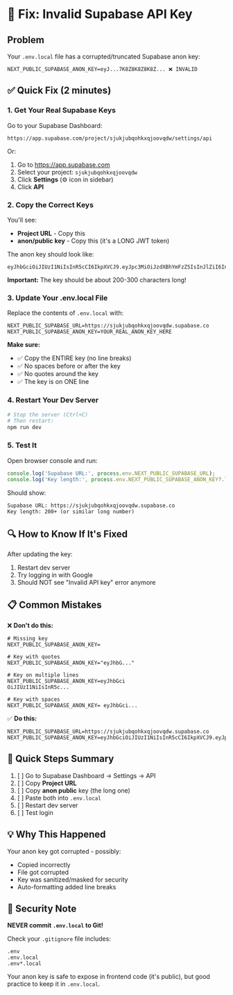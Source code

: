 # 🔧 Fix: Invalid Supabase API Key

## Problem
Your `.env.local` file has a corrupted/truncated Supabase anon key:
```
NEXT_PUBLIC_SUPABASE_ANON_KEY=eyJ...7K8Z8K8Z8K8Z... ❌ INVALID
```

## ✅ Quick Fix (2 minutes)

### 1. Get Your Real Supabase Keys

Go to your Supabase Dashboard:
```
https://app.supabase.com/project/sjukjubqohkxqjoovqdw/settings/api
```

Or:
1. Go to https://app.supabase.com
2. Select your project: `sjukjubqohkxqjoovqdw`
3. Click **Settings** (⚙️ icon in sidebar)
4. Click **API**

### 2. Copy the Correct Keys

You'll see:
- **Project URL** - Copy this
- **anon/public key** - Copy this (it's a LONG JWT token)

The anon key should look like:
```
eyJhbGciOiJIUzI1NiIsInR5cCI6IkpXVCJ9.eyJpc3MiOiJzdXBhYmFzZSIsInJlZiI6InNqdWtqdWJxb2hreHFqb292cWR3Iiwicm9sZSI6ImFub24iLCJpYXQiOjE3MzQ5NzQ4NzEsImV4cCI6MjA1MDU1MDg3MX0.ACTUAL_SIGNATURE_HERE_VERY_LONG_STRING
```

**Important:** The key should be about 200-300 characters long!

### 3. Update Your .env.local File

Replace the contents of `.env.local` with:

```env
NEXT_PUBLIC_SUPABASE_URL=https://sjukjubqohkxqjoovqdw.supabase.co
NEXT_PUBLIC_SUPABASE_ANON_KEY=YOUR_REAL_ANON_KEY_HERE
```

**Make sure:**
- ✅ Copy the ENTIRE key (no line breaks)
- ✅ No spaces before or after the key
- ✅ No quotes around the key
- ✅ The key is on ONE line

### 4. Restart Your Dev Server

```bash
# Stop the server (Ctrl+C)
# Then restart:
npm run dev
```

### 5. Test It

Open browser console and run:
```javascript
console.log('Supabase URL:', process.env.NEXT_PUBLIC_SUPABASE_URL);
console.log('Key length:', process.env.NEXT_PUBLIC_SUPABASE_ANON_KEY?.length);
```

Should show:
```
Supabase URL: https://sjukjubqohkxqjoovqdw.supabase.co
Key length: 200+ (or similar long number)
```

## 🔍 How to Know If It's Fixed

After updating the key:
1. Restart dev server
2. Try logging in with Google
3. Should NOT see "Invalid API key" error anymore

## 📋 Common Mistakes

❌ **Don't do this:**
```env
# Missing key
NEXT_PUBLIC_SUPABASE_ANON_KEY=

# Key with quotes
NEXT_PUBLIC_SUPABASE_ANON_KEY="eyJhbG..."

# Key on multiple lines
NEXT_PUBLIC_SUPABASE_ANON_KEY=eyJhbGci
OiJIUzI1NiIsInR5c...

# Key with spaces
NEXT_PUBLIC_SUPABASE_ANON_KEY= eyJhbGci... 
```

✅ **Do this:**
```env
NEXT_PUBLIC_SUPABASE_URL=https://sjukjubqohkxqjoovqdw.supabase.co
NEXT_PUBLIC_SUPABASE_ANON_KEY=eyJhbGciOiJIUzI1NiIsInR5cCI6IkpXVCJ9.eyJpc3MiOiJzdXBhYmFzZSIsInJlZiI6InNqdWtqdWJxb2hreHFqb292cWR3Iiwicm9sZSI6ImFub24iLCJpYXQiOjE3MzQ5NzQ4NzEsImV4cCI6MjA1MDU1MDg3MX0.VERY_LONG_SIGNATURE_HERE
```

## 🎯 Quick Steps Summary

1. [ ] Go to Supabase Dashboard → Settings → API
2. [ ] Copy **Project URL**
3. [ ] Copy **anon public** key (the long one)
4. [ ] Paste both into `.env.local`
5. [ ] Restart dev server
6. [ ] Test login

## 💡 Why This Happened

Your anon key got corrupted - possibly:
- Copied incorrectly
- File got corrupted
- Key was sanitized/masked for security
- Auto-formatting added line breaks

## 🚨 Security Note

**NEVER commit `.env.local` to Git!**

Check your `.gitignore` file includes:
```
.env
.env.local
.env*.local
```

Your anon key is safe to expose in frontend code (it's public), but good practice to keep it in `.env.local`.

